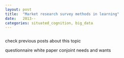 ```yaml
---
layout: post
title:  "Market research survey methods in learning"
date:   2013--
categories: situated_cognition, big_data
---
```


![]()

check previous posts about this topic

questionnaire
white paper
conjoint
needs and wants